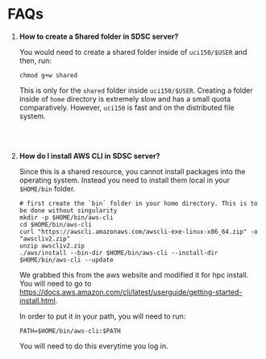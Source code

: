 # FAQs

1. **How to create a Shared folder in SDSC server?**

    You would need to create a shared folder inside of `uci150/$USER` and then, run: 
    ```shell
    chmod g+w shared
    ```
    
    This is only for the `shared` folder inside `uci150/$USER`. Creating a folder inside of `home` directory is extremely slow and has a small quota comparatively. However, `uci150` is fast and on the distributed file system. 

    <br>
    <br>

2. **How do I install AWS CLI in SDSC server?**
   
    Since this is a shared resource, you cannot install packages into the operating system. Instead you need to install them local in your `$HOME/bin` folder.

    ```shell
    # first create the `bin` folder in your home directory. This is to be done without singularity
    mkdir -p $HOME/bin/aws-cli
    cd $HOME/bin/aws-cli
    curl "https://awscli.amazonaws.com/awscli-exe-linux-x86_64.zip" -o "awscliv2.zip"
    unzip awscliv2.zip
    ./aws/install --bin-dir $HOME/bin/aws-cli --install-dir $HOME/bin/aws-cli --update
    ```

    We grabbed this from the aws website and modified it for hpc install. You will need to go to https://docs.aws.amazon.com/cli/latest/userguide/getting-started-install.html.

    In order to put it in your path, you will need to run:
    
    ```shell
    PATH=$HOME/bin/aws-cli:$PATH
    ```    
    You will need to do this everytime you log in.

    <br>
    <br>
